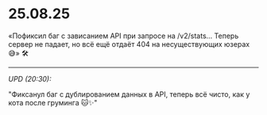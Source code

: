 # 25.08.25

«Пофиксил баг с зависанием API при запросе на /v2/stats… Теперь сервер не падает, но всё ещё отдаёт 404 на несуществующих юзерах 😅» 🛠️

<hr>

_UPD (20:30):_

"Фиксанул баг с дублированием данных в API, теперь всё чисто, как у кота после груминга 🐱✨"
